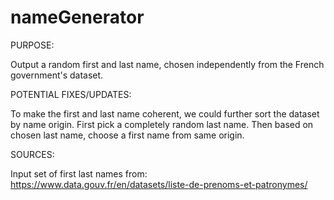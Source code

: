 # nameGenerator
PURPOSE:

Output a random first and last name, chosen independently from the French government's dataset.

POTENTIAL FIXES/UPDATES:

To make the first and last name coherent, we could further sort the dataset by name origin. 
First pick a completely random last name. Then based on chosen last name, choose a first name from same origin.

SOURCES:

Input set of first last names from: https://www.data.gouv.fr/en/datasets/liste-de-prenoms-et-patronymes/

